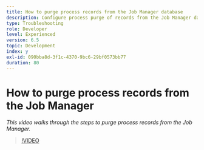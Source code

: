 ```yaml
---
title: How to purge process records from the Job Manager database
description: Configure process purge of records from the Job Manager database
type: Troubleshooting
role: Developer
level: Experienced
version: 6.5
topic: Development
index: y
exl-id: 090bba8d-3f1c-4370-9bc6-29bf0573bb77
duration: 80
---
```

# How to purge process records from the Job Manager 

*This video walks through the steps to purge process records from the Job Manager.*

>[!VIDEO](https://video.tv.adobe.com/v/335577?quality=12&learn=on)
